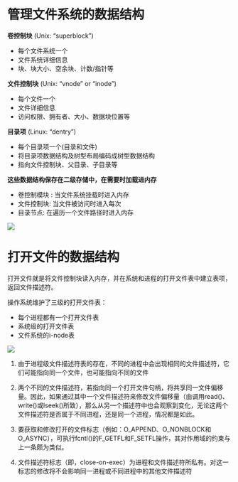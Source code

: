 # 管理文件系统的数据结构

**卷控制块** (Unix: “superblock”)

- 每个文件系统一个
- 文件系统详细信息
- 块、块大小、空余块、计数/指针等

**文件控制块** (Unix: “vnode” or “inode”)

- 每个文件一个
- 文件详细信息
- 访问权限、拥有者、大小、数据块位置等

**目录项** (Linux: “dentry”)

- 每个目录项一个(目录和文件)
- 将目录项数据结构及树型布局编码成树型数据结构
- 指向文件控制块、父目录、子目录等

**这些数据结构保存在二级存储中，在需要时加载进内存**

- 卷控制模块 : 当文件系统挂载时进入内存
- 文件控制块: 当文件被访问时进入每次
- 目录节点: 在遍历一个文件路径时进入内存

![](https://pic.existorlive.cn/%E6%88%AA%E5%B1%8F2020-10-26%20%E4%B8%8B%E5%8D%887.39.13.png)


# 打开文件的数据结构

打开文件就是将文件控制块读入内存，并在系统和进程的打开文件表中建立表项，返回文件描述符。

操作系统维护了三级的打开文件表：

- 每个进程都有一个打开文件表
- 系统级的打开文件表
- 文件系统的i-node表

![](https://pic.existorlive.cn/%E6%88%AA%E5%B1%8F2020-10-27%20%E4%B8%8B%E5%8D%888.12.55.png)

1. 由于进程级文件描述符表的存在，不同的进程中会出现相同的文件描述符，它们可能指向同一个文件，也可能指向不同的文件
    
2. 两个不同的文件描述符，若指向同一个打开文件句柄，将共享同一文件偏移量。因此，如果通过其中一个文件描述符来修改文件偏移量（由调用read()、write()或lseek()所致），那么从另一个描述符中也会观察到变化，无论这两个文件描述符是否属于不同进程，还是同一个进程，情况都是如此。
    
3. 要获取和修改打开的文件标志（例如：O_APPEND、O_NONBLOCK和O_ASYNC），可执行fcntl()的F_GETFL和F_SETFL操作，其对作用域的约束与上一条颇为类似。
    
4. 文件描述符标志（即，close-on-exec）为进程和文件描述符所私有。对这一标志的修改将不会影响同一进程或不同进程中的其他文件描述符

